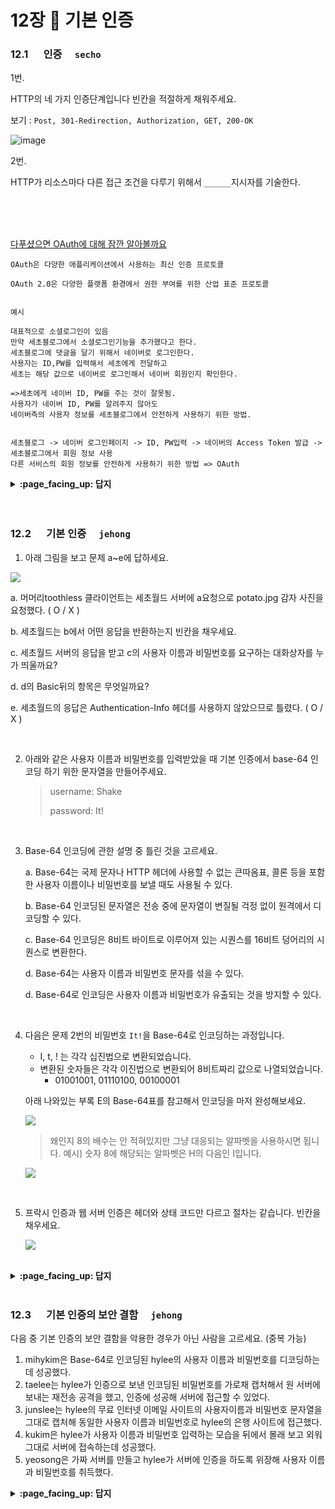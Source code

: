 # 12장 :octopus: 기본 인증
### __12.1__ 　 인증　 `secho`

1번.

HTTP의 네 가지 인증단계입니다 빈칸을 적절하게 채워주세요.

보기 : `Post, 301-Redirection, Authorization, GET, 200-OK`

![image](https://user-images.githubusercontent.com/55486644/91297759-cfe48180-e7d9-11ea-82c4-ca1d2809eece.png)


2번.

HTTP가 리소스마다 다른 접근 조건을 다루기 위해서 `______`지시자를 기술한다.

<br>
<br>
<br>

[다푸셨으면 OAuth에 대해 잠깐 알아볼까요](https://interconnection.tistory.com/76)

```
OAuth은 다양한 애플리케이션에서 사용하는 최신 인증 프로토콜

OAuth 2.0은 다양한 플랫폼 환경에서 권한 부여를 위한 산업 표준 프로토콜


예시

대표적으로 소셜로그인이 있음
만약 세초블로그에서 소셜로그인기능을 추가했다고 한다.
세초블로그에 댓글을 달기 위해서 네이버로 로그인한다.
사용자는 ID,PW를 입력해서 세초에게 전달하고
세초는 해당 값으로 네이버로 로그인해서 네이버 회원인지 확인한다.

=>세초에게 네이버 ID, PW를 주는 것이 잘못됨.
사용자가 네이버 ID, PW를 알려주지 않아도 
네이버측의 사용자 정보를 세초블로그에서 안전하게 사용하기 위한 방법.


세초블로그 -> 네이버 로그인페이지 -> ID, PW입력 -> 네이버의 Access Token 발급 -> 세초블로그에서 회원 정보 사용
다른 서비스의 회원 정보를 안전하게 사용하기 위한 방법 => OAuth

```

<details>
<summary> <b> :page_facing_up: 답지 </b>  </summary>
<div markdown="1">


- 1번.

  HTTP의 네 가지 인증단계입니다 빈칸을 적절하게 채워주세요.

  보기 : `Post, 301-Redirection, Authorization, GET, 200-OK`
![image](https://user-images.githubusercontent.com/55486644/91297759-cfe48180-e7d9-11ea-82c4-ca1d2809eece.png)

  

  정답 : 위에서부터 , `GET` , `Authorization`, `200 OK`

  

  2번.

  HTTP가 리소스마다 다른 접근 조건을 다루기 위해서 `______`지시자를 기술한다.

  `realm`지시자

</div>
</details>

<br>
<br>

### __12.2__ 　 기본 인증　 `jehong`

1.  아래 그림을 보고 문제 a~e에 답하세요.

![](https://images.velog.io/images/jehjong/post/86e1a2fe-fe1c-4b95-94c8-a6d5ae029c8f/image.png)

  a. 머머리toothless 클라이언트는 세초월드 서버에 a요청으로 potato.jpg 감자 사진을 요청했다. ( O / X )

  b. 세초월드는 b에서 어떤 응답을 반환하는지 빈칸을 채우세요.

  c. 세초월드 서버의 응답을 받고 c의 사용자 이름과 비밀번호를 요구하는 대화상자를 누가 띄울까요?

  d. d의 Basic뒤의 항목은 무엇일까요?

  e. 세초월드의 응답은 Authentication-Info 헤더를 사용하지 않았으므로 틀렸다. ( O / X )

<br>

2. 아래와 같은 사용자 이름과 비밀번호를 입력받았을 때 기본 인증에서 base-64 인코딩 하기 위한 문자열을 만들어주세요.

   > username: Shake
   >
   > password: It!

<br>

3. Base-64 인코딩에 관한 설명 중 틀린 것을 고르세요.

   a. Base-64는 국제 문자나 HTTP 헤더에 사용할 수 없는 큰따옴표, 콜론 등을 포함한 사용자 이름이나 비밀번호를 보낼 때도 사용될 수 있다. 

   b. Base-64 인코딩된 문자열은 전송 중에 문자열이 변질될 걱정 없이 원격에서 디코딩할 수 있다.

   c. Base-64 인코딩은 8비트 바이트로 이루어져 있는 시퀀스를 16비트 덩어리의 시퀀스로 변환한다.

   d. Base-64는 사용자 이름과 비밀번호 문자를 섞을 수 있다.

   d. Base-64로 인코딩은 사용자 이름과 비밀번호가 유출되는 것을 방지할 수 있다.


<br>

4. 다음은 문제 2번의 비밀번호 `It!`을 Base-64로 인코딩하는 과정입니다.

   - I, t, ! 는 각각 십진법으로 변환되었습니다.
   - 변환된 숫자들은 각각 이진법으로 변환되어 8비트짜리 값으로 나열되었습니다.
     - 01001001, 01110100, 00100001

   아래 나와있는 부록 E의 Base-64표를 참고해서 인코딩을 마저 완성해보세요.

   ![](https://images.velog.io/images/jehjong/post/0500c8b3-0b1e-4dbe-9fd0-99ce85ca55e1/image.png)

   >  왜인지 8의 배수는 안 적혀있지만 그냥 대응되는 알파벳을 사용하시면 됩니다. 예시) 숫자 8에 해당되는 알파벳은 H의 다음인 I입니다.

   ![](https://images.velog.io/images/jehjong/post/06badca3-084e-4522-b012-d141dd36cae6/image.png)


<br>


5. 프락시 인증과 웹 서버 인증은 헤더와 상태 코드만 다르고 절차는 같습니다. 빈칸을 채우세요.

   ![](https://images.velog.io/images/jehjong/post/b9ff7391-1b7e-4864-9b4b-854e35cecad2/image.png)

   
<br>

<details>
<summary> <b> :page_facing_up: 답지 </b>  </summary>
<div markdown="1">
  
1.  아래 그림을 보고 문제 a~e에 답하세요.  **p.324, 326**


![](https://images.velog.io/images/jehjong/post/f765c558-6030-4b85-875f-c4d0f82ffbe9/image.png)

  a. 머머리toothless 클라이언트는 세초월드 서버에 a요청으로 potato.jpg 감자 사진을 요청했다. ( **O** / X )

> **O**

  b. 세초월드는 b에서 어떤 응답을 반환하는지 빈칸을 채우세요.

  > 401 Authorization Required

  c. 세초월드 서버의 응답을 받고 c의 사용자 이름과 비밀번호를 요구하는 대화상자를 누가 띄울까요?

> 브라우저

  d. d의 Basic뒤의 항목은 무엇일까요?

> Base-64로 인코딩된 사용자 이름과 비밀번호

  e. 세초월드의 응답은 Authentication-Info 헤더를 사용하지 않았으므로 틀렸다. ( O / **X** )

> **X** 
>
> **p.323** 
>
> 어떤 인증 알고리즘은 **선택적인 헤더인 Authentication-Info**에 인증 세션에 관한 추가 정보를 기술해서 응답하기도 한다. 


<br>

<br>

2. 아래와 같은 사용자 이름과 비밀번호를 입력받았을 때 기본 인증에서 base-64 인코딩 하기 위한 문자열을 만들어주세요.

   > 답: Shake:It! **p.327**
   >
   > 브라우저는 사용자 이름과 비밀번호를 콜론으로 이어 문자열을 만든 후 base-64로 인코딩한다.


<br>

3. Base-64 인코딩에 관한 설명 중 틀린 것을 고르세요.

   a. Base-64는 국제 문자나 HTTP 헤더에 사용할 수 없는 큰따옴표, 콜론 등을 포함한 사용자 이름이나 비밀번호를 보낼 때도 사용될 수 있다. 

   b. Base-64 인코딩된 문자열은 전송 중에 문자열이 변질될 걱정 없이 원격에서 디코딩할 수 있다.

   **c. Base-64 인코딩은 8비트 바이트로 이루어져 있는 시퀀스를 16비트 덩어리의 시퀀스로 변환한다.**

   d. Base-64는 사용자 이름과 비밀번호 문자를 섞을 수 있다.

   d. Base-64로 인코딩은 사용자 이름과 비밀번호가 유출되는 것을 방지할 수 있다.

   > 답: **c**
   >
   > **p.326-327** 8비트 바이트로 이루어져 있는 시퀀스를 6비트 덩어리의 시퀀스로 변환한다.


<br>

4. 다음은 문제 2번의 비밀번호 `It!`을 Base-64로 인코딩하는 과정입니다.

   - I, t, ! 는 각각 십진법으로 변환되었습니다.
   - 변환된 숫자들은 각각 이진법으로 변환되어 8비트짜리 값으로 나열되었습니다.
     - 01001001, 01110100, 00100001

   아래 나와있는 부록 E의 Base-64표를 참고해서 인코딩을 마저 완성해보세요.

   ![](https://images.velog.io/images/jehjong/post/0500c8b3-0b1e-4dbe-9fd0-99ce85ca55e1/image.png)

   >  왜인지 8의 배수는 안 적혀있지만 그냥 대응되는 알파벳을 사용하시면 됩니다. 예시) 숫자 8에 해당되는 알파벳은 H의 다음인 I입니다.

   ![](https://images.velog.io/images/jehjong/post/06badca3-084e-4522-b012-d141dd36cae6/image.png)

![](https://images.velog.io/images/jehjong/post/6e4221c8-0cff-4b94-bdd2-f41fcec44f51/image.png)

> 답: **SXQh**
>
> **p.662-663** (pdf 파일에서 "Ow!" 를 검색하면 쉽게 접근 가능)
>
> 1. 8비트로 쪼개진 이진값들을 6비트들로 쪼개준다.
>
>    010010, 010111, 010000, 100001
>
> 2. 조각난 6비트짜리 값들을 각각 십진법으로 변환한다.
>
>    18, 23, 16, 33
>
> 3. 변환한 숫자들을 `표 E-1 Base-64 알파벳` 에서 대응되는 문자로 변환해준다.
>
>    SXQh



<br>


5. 프락시 인증과 웹 서버 인증은 헤더와 상태 코드만 다르고 절차는 같습니다. 빈칸을 채우세요.

   ![](https://images.velog.io/images/jehjong/post/389b8a9b-3c3b-4c53-9295-46a2f2124516/image.png)

   

</div>
</details>
<br>

### __12.3__ 　 기본 인증의 보안 결함　 `jehong`

다음 중 기본 인증의 보안 결함을 악용한 경우가 아닌 사람을 고르세요. (중복 가능)

1. mihykim은 Base-64로 인코딩된 hylee의 사용자 이름과 비밀번호를 디코딩하는데 성공했다.
2. taelee는 hylee가 인증으로 보낸 인코딩된 비밀번호를 가로채 캡처해서 원 서버에 보내는 재전송 공격을 했고, 인증에 성공해 서버에 접근할 수 있었다.
3. junslee는 hylee의 무료 인터넷 이메일 사이트의 사용자이름과 비밀번호 문자열을 그대로 캡처해 동일한 사용자 이름과 비밀번호로 hylee의 은행 사이트에 접근했다.
4. kukim은 hylee가 사용자 이름과 비밀번호 입력하는 모습을 뒤에서 몰래 보고 외워 그대로 서버에 접속하는데 성공했다.
5. yeosong은 가짜 서버를 만들고 hylee가 서버에 인증을 하도록 위장해 사용자 이름과 비밀번호를 취득했다.




<details>
<summary> <b> :page_facing_up: 답지 </b>  </summary>
<div markdown="1">

다음 중 기본 인증의 보안 결함을 악용한 경우가 아닌 사람을 고르세요. (중복 가능)

1. mihykim은 Base-64로 인코딩된 hylee의 사용자 이름과 비밀번호를 디코딩하는데 성공했다.
2. taelee는 hylee가 인증으로 보낸 인코딩된 비밀번호를 가로채 캡처해서 원 서버에 보내는 재전송 공격을 했고, 인증에 성공해 서버에 접근할 수 있었다.
3. junslee는 hylee의 무료 인터넷 이메일 사이트의 사용자이름과 비밀번호 문자열을 그대로 캡처해 동일한 사용자 이름과 비밀번호로 hylee의 은행 사이트에 접근했다.
4. **kukim은 hylee가 사용자 이름과 비밀번호 입력하는 모습을 뒤에서 몰래 보고 외워 그대로 서버에 접속하는데 성공했다.**
5. yeosong은 가짜 서버를 만들고 hylee가 인증을 하도록 위장해 사용자 이름과 비밀번호를 취득했다.

> 답: **4번 kukim**
>
> **p.328-329**

</div>
</details>
<br>
